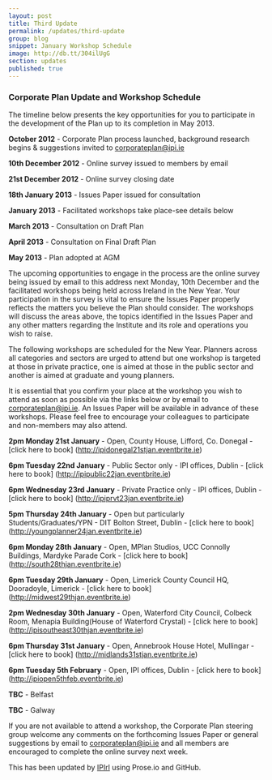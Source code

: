 ```yaml
---
layout: post
title: Third Update
permalink: /updates/third-update
group: blog
snippet: January Workshop Schedule
image: http://db.tt/304ilUgG
section: updates
published: true
---
```


### Corporate Plan Update and Workshop Schedule

The timeline below presents the key opportunities for you to participate in the development of the Plan up to its completion in May 2013. 
 
**October 2012** - Corporate Plan process launched, background research begins & suggestions invited to corporateplan@ipi.ie

**10th December 2012**	- Online survey issued to members by email

**21st December 2012** - Online survey closing date

**18th January 2013** - Issues Paper issued for consultation

**January 2013** - Facilitated workshops take place-see details below

**March 2013** - Consultation on Draft Plan

**April 2013** - Consultation on Final Draft Plan

**May 2013** - Plan adopted at AGM
 
The upcoming opportunities to engage in the process are the online survey being issued by email to this address next Monday, 10th December and the facilitated  workshops being held across Ireland in the New Year. Your participation in the survey is vital to ensure the Issues Paper properly reflects the matters you believe the Plan should consider. The workshops will discuss the areas above, the topics identified in the Issues Paper and any other matters regarding the Institute and its role and operations you wish to raise.
 
The following workshops are scheduled for the New Year. Planners across all categories and sectors are urged to attend but one workshop is targeted at those in private practice, one is aimed at those in the public sector and another is aimed at graduate and young planners.

It is essential that you confirm your place at the workshop you wish to attend as soon as possible via the links below or by email to corporateplan@ipi.ie. An Issues Paper will be available in advance of these workshops. Please feel free to encourage your colleagues to participate and non-members may also attend.
 
**2pm Monday 21st January** - Open, County House, Lifford, Co. Donegal - [click here to book] (http://ipidonegal21stjan.eventbrite.ie)

**6pm Tuesday 22nd January** - Public Sector only - IPI offices, Dublin - [click here to book] (http://ipipublic22jan.eventbrite.ie)

**6pm Wednesday 23rd January** - Private Practice only - IPI offices, Dublin - [click here to book] (http://ipiprvt23jan.eventbrite.ie)	

**5pm Thursday 24th January** - Open but particularly Students/Graduates/YPN	- DIT Bolton Street, Dublin	- [click here to book] (http://youngplanner24jan.eventbrite.ie)

**6pm Monday 28th January**	- Open, MPlan Studios, UCC Connolly Buildings, Mardyke Parade Cork - [click here to book] (http://south28thjan.eventbrite.ie)	

**6pm Tuesday 29th January** - Open, Limerick County Council HQ, Dooradoyle, Limerick - [click here to book] (http://midwest29thjan.eventbrite.ie)	

**2pm Wednesday 30th January** - Open, Waterford City Council, Colbeck Room, Menapia Building(House of Waterford Crystal) - [click here to book] (http://ipisoutheast30thjan.eventbrite.ie)

**6pm Thursday 31st January** - Open, Annebrook House Hotel, Mullingar - [click here to book] (http://midlands31stjan.eventbrite.ie)	

**6pm Tuesday 5th February** - Open, IPI offices, Dublin - [click here to book] (http://ipiopen5thfeb.eventbrite.ie)

**TBC** - Belfast	

**TBC** - Galway	
 
If you are not available to attend a workshop, the Corporate Plan steering group welcome any comments on the forthcoming Issues Paper or general suggestions by email to corporateplan@ipi.ie and all members are encouraged to complete the online survey next week.  

This has been updated by [IPIrl](http://github.com/IPIrl) using Prose.io and GitHub.